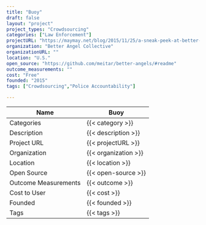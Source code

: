 ```yaml
---
title: "Buoy"
draft: false
layout: "project"
project_types: "Crowdsourcing"
categories: ["Law Enforcement"]
projectURL: "https://maymay.net/blog/2015/11/25/a-sneak-peek-at-better-angels-buoy-the-private-enhanced-9-1-1-for-your-personal-community/"
organization: "Better Angel Collective"
organizationURL: ""
location: "U.S."
open_source: "https://github.com/meitar/better-angels/#readme"
outcome_measurements: ""
cost: "Free"
founded: "2015"
tags: ["Crowdsourcing","Police Accountability"]

---
```



Name                    |  Buoy    
------------------------|----
Categories              | {{< category >}} 
Description             | {{< description >}} 
Project URL             | {{< projectURL >}} 
Organization            | {{< organization >}} 
Location                | {{< location >}} 
Open Source             | {{< open-source >}} 
Outcome Measurements    | {{< outcome >}} 
Cost to User            | {{< cost >}} 
Founded                 | {{< founded >}} 
Tags                    | {{< tags >}} 

